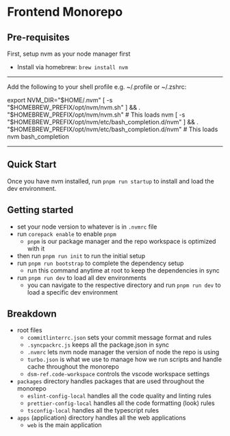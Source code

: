 # Frontend Monorepo

## Pre-requisites

First, setup nvm as your node manager first

- Install via homebrew: `brew install nvm`

---

Add the following to your shell profile e.g. ~/.profile or ~/.zshrc:

export NVM_DIR="$HOME/.nvm"
[ -s "$HOMEBREW_PREFIX/opt/nvm/nvm.sh" ] && \. "$HOMEBREW_PREFIX/opt/nvm/nvm.sh" # This loads nvm
[ -s "$HOMEBREW_PREFIX/opt/nvm/etc/bash_completion.d/nvm" ] && \. "$HOMEBREW_PREFIX/opt/nvm/etc/bash_completion.d/nvm" # This loads nvm bash_completion

---

## Quick Start

Once you have nvm installed, run `pnpm run startup` to install and load the dev environment.

## Getting started

- set your node version to whatever is in `.nvmrc` file
- run `corepack enable` to enable `pnpm`
  - `pnpm` is our package manager and the repo workspace is optimized with it
- then run `pnpm run init` to run the initial setup
- run `pnpm run bootstrap` to complete the dependency setup
  - run this command anytime at root to keep the dependencies in sync
- run `pnpm run dev` to load all dev environments
  - you can navigate to the respective directory and run `pnpm run dev` to load a specific dev environment

## Breakdown

- root files
  - `commitlinterrc.json` sets your commit message format and rules
  - `.syncpackrc.js` keeps all the package.json in sync
  - `.nvmrc` lets nvm node manager the version of node the repo is using
  - `turbo.json` is what we use to manage how we run scripts and handle cache throughout the monorepo
  - `dsm-ref.code-workspace` controls the vscode workspace settings
- `packages` directory handles packages that are used throughout the monorepo
  - `eslint-config-local` handles all the code quality and linting rules
  - `prettier-config-local` handles all the code formatting (look) rules
  - `tsconfig-local` handles all the typescript rules
- `apps` (application) directory handles all the web applications
  - `web` is the main application

```

```
